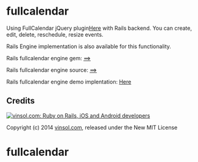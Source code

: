 # fullcalendar

Using FullCalendar jQuery plugin[Here](http://arshaw.com/fullcalendar/) with Rails backend. You can create, edit, delete, reschedule, resize events.

Rails Engine implementation is also available for this functionality.

Rails fullcalendar engine gem: [==>](https://rubygems.org/gems/fullcalendar_engine)

Rails fullcalendar engine source: [==>](https://github.com/vinsol/fullcalendar-rails-engine)

Rails fullcalendar engine demo implentation: [Here](http://vinsol.com/fullcalendar-demo)

## Credits

[![vinsol.com: Ruby on Rails, iOS and Android developers](http://vinsol.com/vin_logo.png "Ruby on Rails, iOS and Android developers")](http://vinsol.com)

Copyright (c) 2014 [vinsol.com](http://vinsol.com "Ruby on Rails, iOS and Android developers"), released under the New MIT License
# fullcalendar
